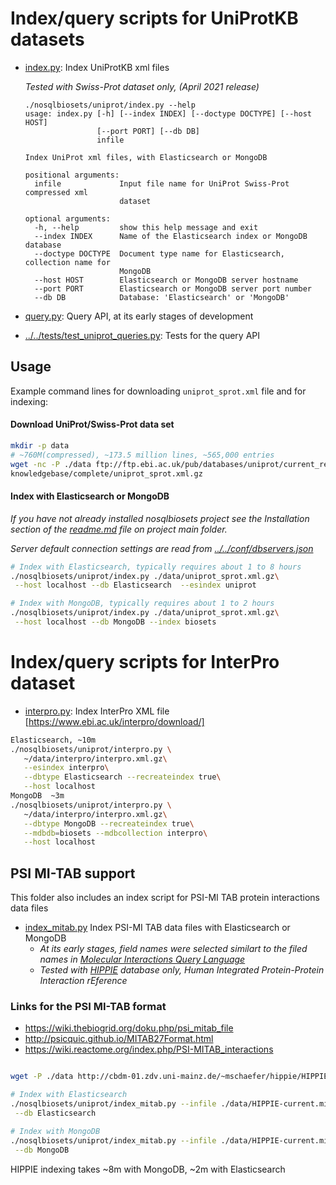 
# Index/query scripts for UniProtKB datasets

* [index.py](index.py): Index UniProtKB xml files

  _Tested with Swiss-Prot dataset only, (April 2021 release)_
  
    ```
    ./nosqlbiosets/uniprot/index.py --help
    usage: index.py [-h] [--index INDEX] [--doctype DOCTYPE] [--host HOST]
                    [--port PORT] [--db DB]
                    infile
    
    Index UniProt xml files, with Elasticsearch or MongoDB
    
    positional arguments:
      infile             Input file name for UniProt Swiss-Prot compressed xml
                         dataset
    
    optional arguments:
      -h, --help         show this help message and exit
      --index INDEX      Name of the Elasticsearch index or MongoDB database
      --doctype DOCTYPE  Document type name for Elasticsearch, collection name for
                         MongoDB
      --host HOST        Elasticsearch or MongoDB server hostname
      --port PORT        Elasticsearch or MongoDB server port number
      --db DB            Database: 'Elasticsearch' or 'MongoDB'
    ```

* [query.py](query.py): Query API, at its early stages of development

* [../../tests/test_uniprot_queries.py](../../tests/test_uniprot_queries.py):
 Tests for the query API

                                      
## Usage

Example command lines for downloading `uniprot_sprot.xml` file and for indexing:

#### Download UniProt/Swiss-Prot data set

```bash
mkdir -p data
# ~760M(compressed), ~173.5 million lines, ~565,000 entries
wget -nc -P ./data ftp://ftp.ebi.ac.uk/pub/databases/uniprot/current_release/\
knowledgebase/complete/uniprot_sprot.xml.gz
```

#### Index with Elasticsearch or MongoDB
_If you have not already installed nosqlbiosets project see the Installation
section of the [readme.md](../../readme.md) file on project main folder._

_Server default connection settings are read from [../../conf/dbservers.json](
../../conf/dbservers.json
)_

```bash
# Index with Elasticsearch, typically requires about 1 to 8 hours
./nosqlbiosets/uniprot/index.py ./data/uniprot_sprot.xml.gz\
 --host localhost --db Elasticsearch  --esindex uniprot

# Index with MongoDB, typically requires about 1 to 2 hours
./nosqlbiosets/uniprot/index.py ./data/uniprot_sprot.xml.gz\
 --host localhost --db MongoDB --index biosets
```

# Index/query scripts for InterPro dataset

* [interpro.py](interpro.py): Index InterPro XML file
  [https://www.ebi.ac.uk/interpro/download/]

```bash
Elasticsearch, ~10m
./nosqlbiosets/uniprot/interpro.py \
   ~/data/interpro/interpro.xml.gz\
   --esindex interpro\
   --dbtype Elasticsearch --recreateindex true\
   --host localhost 
MongoDB  ~3m
./nosqlbiosets/uniprot/interpro.py \
   ~/data/interpro/interpro.xml.gz\
   --dbtype MongoDB --recreateindex true\
   --mdbdb=biosets --mdbcollection interpro\
   --host localhost
```

## PSI MI-TAB support

This folder also includes an index script for PSI-MI TAB protein interactions
data files

* [index_mitab.py](index_mitab.py) Index PSI-MI TAB data files
 with Elasticsearch or MongoDB
  * _At its early stages, field names were selected similart to
   the filed names in [Molecular Interactions Query Language](
   http://psicquic.github.io/MiqlReference27.html)_
  * _Tested with [HIPPIE](http://cbdm-01.zdv.uni-mainz.de/~mschaefer/hippie)
   database only, Human Integrated Protein-Protein Interaction rEference_ 
 
 ### Links for the PSI MI-TAB format
 - https://wiki.thebiogrid.org/doku.php/psi_mitab_file
 - http://psicquic.github.io/MITAB27Format.html
 - https://wiki.reactome.org/index.php/PSI-MITAB_interactions
 
```bash

wget -P ./data http://cbdm-01.zdv.uni-mainz.de/~mschaefer/hippie/HIPPIE-current.mitab.txt

# Index with Elasticsearch
./nosqlbiosets/uniprot/index_mitab.py --infile ./data/HIPPIE-current.mitab.txt\
 --db Elasticsearch

# Index with MongoDB
./nosqlbiosets/uniprot/index_mitab.py --infile ./data/HIPPIE-current.mitab.txt\
 --db MongoDB
```
HIPPIE indexing takes ~8m with MongoDB, ~2m with Elasticsearch
